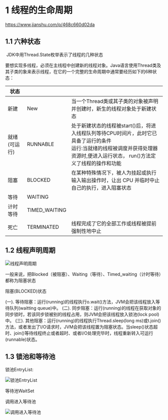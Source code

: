 # 1 **线程的生命周期**

https://www.jianshu.com/p/468c660d02da

## 1.1 **六种状态**

​	JDK中用Thread.State枚举表示了线程的几种状态

​	要想实现多线程，必须在主线程中创建新的线程对象。Java语言使用Thread类及其子类的象来表示线程，在它的一个完整的生命周期中通常要经历如下的6种状态：

| 状态         |               |                                                              |
| ------------ | ------------- | ------------------------------------------------------------ |
| 新建         | New           | 当一个Thread类或其子类的对象被声明并创建时，新生的线程对象处于新建状态 |
| 就绪(可运行) | RUNNABLE      | 处于新建状态的线程被start()后，将进入线程队列等待CPU时间片，此时它已具备了运行的条件<br />运行:当就绪的线程被调度并获得处理器资源时,便进入运行状态， run()方法定义了线程的操作和功能 |
| 阻塞         | BLOCKED       | 在某种特殊情况下，被人为挂起或执行输入输出操作时，让出 CPU 并临时中止自己的执行，进入阻塞状态 |
| 等待         | WAITING       |                                                              |
| 计时等待     | TIMED_WAITING |                                                              |
| 死亡         | TERMINATED    | 线程完成了它的全部工作或线程被提前强制性地中止               |

 

 

## 1.2 **线程声明周期**



![线程声明周期](D:/code/laolan/landocx/landocx/01.java/01.javase/08.%E5%A4%9A%E7%BA%BF%E7%A8%8B/assets/%E7%BA%BF%E7%A8%8B%E5%A3%B0%E6%98%8E%E5%91%A8%E6%9C%9F.png)

 

 

一般来说，把Blocked（被阻塞）、Waiting（等待）、Timed_waiting（计时等待）都称为阻塞状态

阻塞(BLOCKED)状态

(一). 等待阻塞：运行(running)的线程执行o.wait()方法，JVM会把该线程放入等待队列(waitting queue)中。
(二). 同步阻塞：运行(running)的线程在获取对象的同步锁时，若该同步锁被别的线程占用，则JVM会把该线程放入锁池(lock pool)中。
(三). 其他阻塞：运行(running)的线程执行Thread.sleep(long ms)或t.join()方法，或者发出了I/O请求时，JVM会把该线程置为阻塞状态。当sleep()状态超时、join()等待线程终止或者超时、或者I/O处理完毕时，线程重新转入可运行(runnable)状态。

 

## 1.3 **锁池和等待池**

锁池EntryList: 



![锁池EntryList](D:/code/laolan/landocx/landocx/01.java/01.javase/08.%E5%A4%9A%E7%BA%BF%E7%A8%8B/assets/%E9%94%81%E6%B1%A0EntryList.png) 

等待池WaitSet

调用进入等待池

 ![调用进入等待池](D:/code/laolan/landocx/landocx/01.java/01.javase/08.%E5%A4%9A%E7%BA%BF%E7%A8%8B/assets/%E8%B0%83%E7%94%A8%E8%BF%9B%E5%85%A5%E7%AD%89%E5%BE%85%E6%B1%A0.png) 

 

 

 